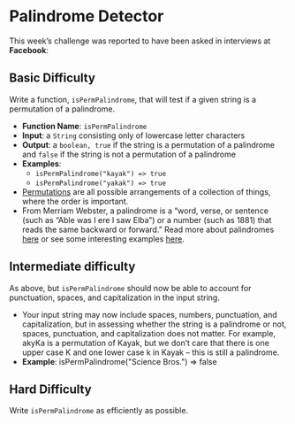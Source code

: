 # Palindrome Detector

This week’s challenge was reported to have been asked in interviews at **Facebook**:

## Basic Difficulty

Write a function, `isPermPalindrome`, that will test if a given string is a permutation of a palindrome.

* **Function Name**: `isPermPalindrome`
* **Input**: a `String` consisting only of lowercase letter characters
* **Output**: a `boolean, true` if the string is a permutation of a palindrome and `false` if the string is not a permutation of a palindrome
* **Examples**:
  * `isPermPalindrome("kayak") => true`
  * `isPermPalindrome("yakak") => true`
* [Permutations](https://www.mathsisfun.com/definitions/permutation.html) are all possible arrangements of a collection of things, where the order is important.
* From Merriam Webster, a palindrome is a “word, verse, or sentence (such as “Able was I ere I saw Elba”) or a number (such as 1881) that reads the same backward or forward.” Read more about palindromes [here](https://en.wikipedia.org/wiki/Palindrome) or see some interesting examples [here](https://examples.yourdictionary.com/palindrome-examples.html).

## Intermediate difficulty

As above, but `isPermPalindrome` should now be able to account for punctuation, spaces, and capitalization in the input string.

* Your input string may now include spaces, numbers, punctuation, and capitalization, but in assessing whether the string is a palindrome or not, spaces, punctuation, and capitalization does not matter. For example, akyKa is a permutation of Kayak, but we don’t care that there is one upper case K and one lower case k in Kayak – this is still a palindrome.
* **Example**: isPermPalindrome("Science Bros.") => false

## Hard Difficulty

Write `isPermPalindrome` as efficiently as possible.
